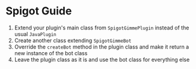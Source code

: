 # Spigot Guide

1. Extend your plugin's main class from `SpigotGimmePlugin` instead of the usual `JavaPlugin`
2. Create another class extending `SpigotGimmeBot`
3. Override the `createBot` method in the plugin class and make it return a new instance of the bot class
4. Leave the plugin class as it is and use the bot class for everything else
